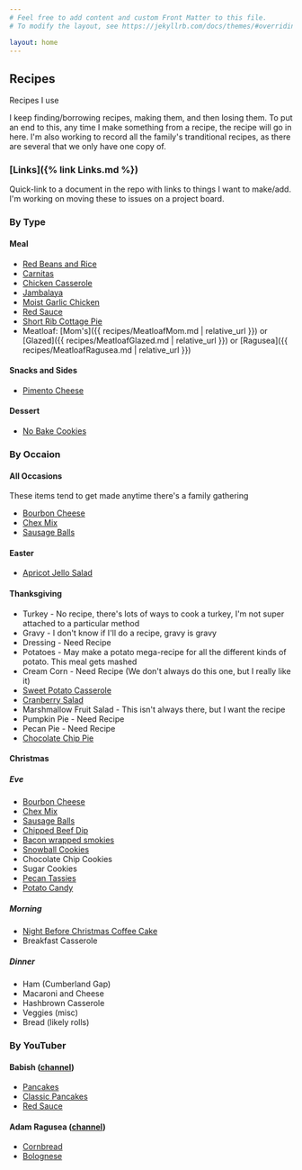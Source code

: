 ```yaml
---
# Feel free to add content and custom Front Matter to this file.
# To modify the layout, see https://jekyllrb.com/docs/themes/#overriding-theme-defaults

layout: home
---
```

## Recipes
Recipes I use

I keep finding/borrowing recipes, making them, and then losing them. To put an end to this, any time I make something from a recipe, the recipe will go in here. I'm also working to record all the family's tranditional recipes, as there are several that we only have one copy of.

### [Links]({% link Links.md %})
Quick-link to a document in the repo with links to things I want to make/add. I'm working on moving these to issues on a project board.

### By Type
#### Meal
* [Red Beans and Rice](RedBeansAndRice.md)
* [Carnitas](Carnitas.md)
* [Chicken Casserole](ChickenCasserole.md)
* [Jambalaya](Jambalaya.md)
* [Moist Garlic Chicken](MoistGarlicChicken.md)
* [Red Sauce](RedSauce.md)
* [Short Rib Cottage Pie](ShortRibCottagePie.md)
* Meatloaf: [Mom's]({{ recipes/MeatloafMom.md | relative_url }}) or [Glazed]({{ recipes/MeatloafGlazed.md | relative_url }}) or [Ragusea]({{ recipes/MeatloafRagusea.md | relative_url }})

#### Snacks and Sides
* [Pimento Cheese](PimentoCheese.md)

#### Dessert
* [No Bake Cookies](NoBakeCookies.md)

### By Occaion
#### All Occasions
These items tend to get made anytime there's a family gathering
* [Bourbon Cheese](BourbonCheese.md)
* [Chex Mix](ChexMix.md)
* [Sausage Balls](SausageBalls.md)

#### Easter
* [Apricot Jello Salad](ApricotJelloSalad.md)

#### Thanksgiving
* Turkey - No recipe, there's lots of ways to cook a turkey, I'm not super attached to a particular method
* Gravy - I don't know if I'll do a recipe, gravy is gravy
* Dressing - Need Recipe
* Potatoes - May make a potato mega-recipe for all the different kinds of potato. This meal gets mashed
* Cream Corn - Need Recipe (We don't always do this one, but I really like it)
* [Sweet Potato Casserole](SweetPotatoCasserole.md)
* [Cranberry Salad](CranberrySalad.md)
* Marshmallow Fruit Salad - This isn't always there, but I want the recipe
* Pumpkin Pie - Need Recipe
* Pecan Pie - Need Recipe
* [Chocolate Chip Pie](ChocolateChipPie.md)

#### Christmas
##### Eve
* [Bourbon Cheese](BourbonCheese.md)
* [Chex Mix](ChexMix.md)
* [Sausage Balls](SausageBalls.md)
* [Chipped Beef Dip](ChippedBeefDip.md)
* [Bacon wrapped smokies](BaconWrappedSmokies.md)
* [Snowball Cookies](Snowballs.md)
* Chocolate Chip Cookies
* Sugar Cookies
* [Pecan Tassies](PecanTassies.md)
* [Potato Candy](PotatoCandy.md)
##### Morning
* [Night Before Christmas Coffee Cake](NightBeforeChristmasCoffeeCake.md)
* Breakfast Casserole
##### Dinner
* Ham (Cumberland Gap)
* Macaroni and Cheese
* Hashbrown Casserole
* Veggies (misc)
* Bread (likely rolls)

### By YouTuber
#### Babish ([channel](https://www.youtube.com/user/bgfilms))
* [Pancakes](pancakes.md)
* [Classic Pancakes](PancakesClassic.md)
* [Red Sauce](RedSauce.md)

#### Adam Ragusea ([channel](https://www.youtube.com/channel/UC9_p50tH3WmMslWRWKnM7dQ))
* [Cornbread](cornbread.md)
* [Bolognese](BologneseSauce.md)